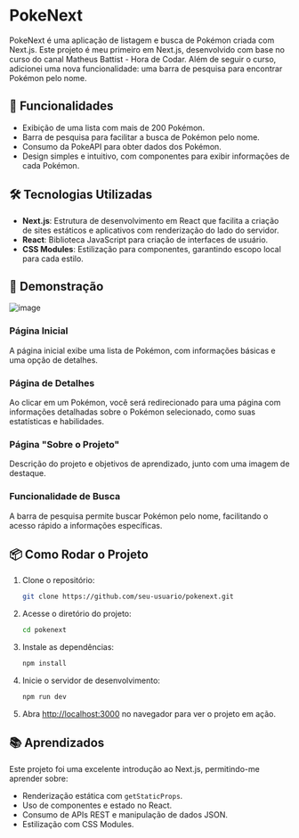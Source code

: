 # PokeNext

PokeNext é uma aplicação de listagem e busca de Pokémon criada com Next.js. Este projeto é meu primeiro em Next.js, desenvolvido com base no curso do canal Matheus Battist - Hora de Codar. Além de seguir o curso, adicionei uma nova funcionalidade: uma barra de pesquisa para encontrar Pokémon pelo nome.

## 🚀 Funcionalidades
- Exibição de uma lista com mais de 200 Pokémon.
- Barra de pesquisa para facilitar a busca de Pokémon pelo nome.
- Consumo da PokeAPI para obter dados dos Pokémon.
- Design simples e intuitivo, com componentes para exibir informações de cada Pokémon.

## 🛠 Tecnologias Utilizadas
- **Next.js**: Estrutura de desenvolvimento em React que facilita a criação de sites estáticos e aplicativos com renderização do lado do servidor.
- **React**: Biblioteca JavaScript para criação de interfaces de usuário.
- **CSS Modules**: Estilização para componentes, garantindo escopo local para cada estilo.

## 📸 Demonstração
![image](https://github.com/user-attachments/assets/a454fed6-490f-4b65-8443-1f71f980fa18)

### Página Inicial
A página inicial exibe uma lista de Pokémon, com informações básicas e uma opção de detalhes.

### Página de Detalhes
Ao clicar em um Pokémon, você será redirecionado para uma página com informações detalhadas sobre o Pokémon selecionado, como suas estatísticas e habilidades.

### Página "Sobre o Projeto"
Descrição do projeto e objetivos de aprendizado, junto com uma imagem de destaque.

### Funcionalidade de Busca
A barra de pesquisa permite buscar Pokémon pelo nome, facilitando o acesso rápido a informações específicas.

## 📦 Como Rodar o Projeto
1. Clone o repositório:
    ```bash
    git clone https://github.com/seu-usuario/pokenext.git
    ```
2. Acesse o diretório do projeto:
    ```bash
    cd pokenext
    ```
3. Instale as dependências:
    ```bash
    npm install
    ```
4. Inicie o servidor de desenvolvimento:
    ```bash
    npm run dev
    ```
5. Abra [http://localhost:3000](http://localhost:3000) no navegador para ver o projeto em ação.

## 📚 Aprendizados
Este projeto foi uma excelente introdução ao Next.js, permitindo-me aprender sobre:
- Renderização estática com `getStaticProps`.
- Uso de componentes e estado no React.
- Consumo de APIs REST e manipulação de dados JSON.
- Estilização com CSS Modules.
